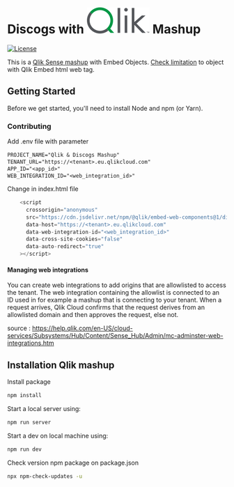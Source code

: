 # Discogs with ![Qlik logo](./src/img/Qlik_Logo.svg) Mashup

[![License](https://img.shields.io/badge/license-ISC-blue.svg)](https://opensource.org/licenses/ISC)

This is a [Qlik Sense mashup](https://qlik.dev/embed/foundational-knowledge/web-app-mashup-intro/) with Embed Objects. [Check limitation](https://qlik.dev/extend/extend-qlik-visualizations/supported-charts/) to object with Qlik Embed html web tag.

## Getting Started

Before we get started, you'll need to install Node and npm (or Yarn).

### Contributing

Add .env file with parameter

```.env
PROJECT_NAME="Qlik & Discogs Mashup"
TENANT_URL="https://<tenant>.eu.qlikcloud.com"
APP_ID="<app_id>"
WEB_INTEGRATION_ID="<web_integration_id>"
```

Change in index.html file

```js
    <script
      crossorigin="anonymous"
      src="https://cdn.jsdelivr.net/npm/@qlik/embed-web-components@1/dist/index.min.js"
      data-host="https://<tenant>.eu.qlikcloud.com"
      data-web-integration-id="<web_integration_id>"
      data-cross-site-cookies="false"
      data-auto-redirect="true"
    ></script>
```

#### Managing web integrations

You can create web integrations to add origins that are allowlisted to access the tenant. The web integration containing the allowlist is connected to an ID used in for example a mashup that is connecting to your tenant. When a request arrives, Qlik Cloud confirms that the request derives from an allowlisted domain and then approves the request, else not.

source : https://help.qlik.com/en-US/cloud-services/Subsystems/Hub/Content/Sense_Hub/Admin/mc-adminster-web-integrations.htm

## Installation Qlik mashup

Install package

```bash
npm install
```

Start a local server using:

```bash
npm run server
```

Start a dev on local machine using:

```bash
npm run dev
```

Check version npm package on package.json

```bash
npx npm-check-updates -u
```
